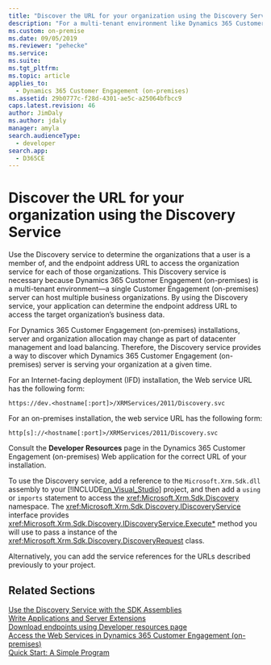 ```yaml
---
title: "Discover the URL for your organization using the Discovery Service (Developer Guide for Dynamics 365 Customer Engagement (on-premises) )| MicrosoftDocs"
description: "For a multi-tenant environment like Dynamics 365 Customer Engagement (on-premises), you can use Discovery service to determine the organizations that a user is member of"
ms.custom: on-premise
ms.date: 09/05/2019
ms.reviewer: "pehecke"
ms.service: 
ms.suite: 
ms.tgt_pltfrm: 
ms.topic: article
applies_to: 
  - Dynamics 365 Customer Engagement (on-premises)
ms.assetid: 29b0777c-f28d-4301-ae5c-a25064bfbcc9
caps.latest.revision: 46
author: JimDaly
ms.author: jdaly
manager: amyla
search.audienceType: 
  - developer
search.app: 
  - D365CE
---
```


# Discover the URL for your organization using the Discovery Service 

Use the Discovery service to determine the organizations that a user is a member of, and the endpoint address URL to access the organization service for each of those organizations. This Discovery service is necessary because Dynamics 365 Customer Engagement (on-premises) is a multi-tenant environment—a single Customer Engagement (on-premises) server can host multiple business organizations. By using the Discovery service, your application can determine the endpoint address URL to access the target organization’s business data.  
  
 For Dynamics 365 Customer Engagement (on-premises) installations, server and organization allocation may change as part of datacenter management and load balancing. Therefore, the Discovery service provides a way to discover which Dynamics 365 Customer Engagement (on-premises) server is serving your organization at a given time.  
  
 For an Internet-facing deployment (IFD) installation, the Web service URL has the following form:  
```  
https://dev.<hostname[:port]>/XRMServices/2011/Discovery.svc  
```  

 For an on-premises installation, the web service URL has the following form:  
```  
http[s]://<hostname[:port]>/XRMServices/2011/Discovery.svc  
```  

 Consult the **Developer Resources** page in the Dynamics 365 Customer Engagement (on-premises) Web application for the correct URL of your installation.  
  
 To use the Discovery service, add a reference to the `Microsoft.Xrm.Sdk.dll` assembly to your [!INCLUDE[pn_Visual_Studio](../includes/pn-visual-studio.md)] project, and then add a `using` or `imports` statement to access the <xref:Microsoft.Xrm.Sdk.Discovery> namespace. The <xref:Microsoft.Xrm.Sdk.Discovery.IDiscoveryService> interface provides <xref:Microsoft.Xrm.Sdk.Discovery.IDiscoveryService.Execute*> method you will use to pass a instance of the <xref:Microsoft.Xrm.Sdk.Discovery.DiscoveryRequest> class.
 
Alternatively, you can add the service references for the URLs described previously to your project.
  
## Related Sections  
 [Use the Discovery Service with the SDK Assemblies](/powerapps/developer/common-data-service/org-service/discovery-service)  
 [Write Applications and Server Extensions](../extend-dynamics-365-server.md)<br />
 [Download endpoints using Developer resources page](../developer-resources-page.md)<br />
 [Access the Web Services in Dynamics 365 Customer Engagement (on-premises)](../authenticate-users.md)<br />
 [Quick Start: A Simple Program](../simple-program-web-services.md)<br />

